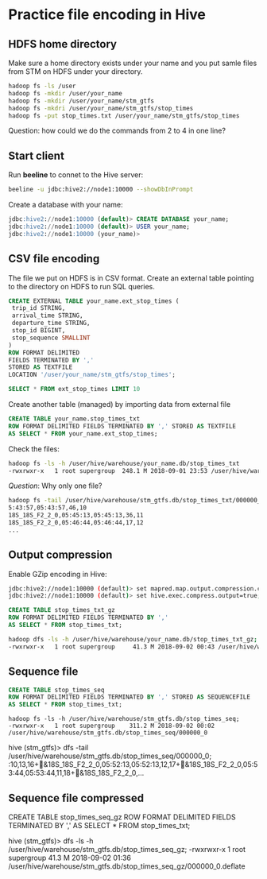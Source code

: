 # Practice file encoding in Hive

## HDFS home directory

Make sure a home directory exists under your name and you put samle files from STM on HDFS under your directory.

```bash
hadoop fs -ls /user
hadoop fs -mkdir /user/your_name
hadoop fs -mkdir /user/your_name/stm_gtfs
hadoop fs -mkdri /user/your_name/stm_gtfs/stop_times
hadoop fs -put stop_times.txt /user/your_name/stm_gtfs/stop_times
```

Question: how could we do the commands from 2 to 4 in one line?


## Start client

Run **beeline** to connet to the Hive server:

```bash
beeline -u jdbc:hive2://node1:10000 --showDbInPrompt
```

Create a database with your name:

```sql
jdbc:hive2://node1:10000 (default)> CREATE DATABASE your_name;
jdbc:hive2://node1:10000 (default)> USER your_name;
jdbc:hive2://node1:10000 (your_name)>
```


## CSV file encoding

The file we put on HDFS is in CSV format. Create an external table pointing to the directory on HDFS to run SQL queries.

```sql
CREATE EXTERNAL TABLE your_name.ext_stop_times (
 trip_id STRING,
 arrival_time STRING,
 departure_time STRING,
 stop_id BIGINT,
 stop_sequence SMALLINT
)
ROW FORMAT DELIMITED
FIELDS TERMINATED BY ','
STORED AS TEXTFILE
LOCATION '/user/your_name/stm_gtfs/stop_times';

SELECT * FROM ext_stop_times LIMIT 10
```

Create another table (managed) by importing data from external file

```sql
CREATE TABLE your_name.stop_times_txt 
ROW FORMAT DELIMITED FIELDS TERMINATED BY ',' STORED AS TEXTFILE
AS SELECT * FROM your_name.ext_stop_times;
```

Check the files:

```bash
hadoop fs -ls -h /user/hive/warehouse/your_name.db/stop_times_txt
-rwxrwxr-x   1 root supergroup  248.1 M 2018-09-01 23:53 /user/hive/warehouse/your_name.db/stop_times_txt/000000_0
```

*Question*: Why only one file?


```bash
hadoop fs -tail /user/hive/warehouse/stm_gtfs.db/stop_times_txt/000000_0;
5:43:57,05:43:57,46,10
18S_18S_F2_2_0,05:45:13,05:45:13,36,11
18S_18S_F2_2_0,05:46:44,05:46:44,17,12
...
```

## Output compression


Enable GZip encoding in Hive:

```bash
jdbc:hive2://node1:10000 (default)> set mapred.map.output.compression.codec=org.apache.hadoop.io.compress.GZipCodec;
jdbc:hive2://node1:10000 (default)> set hive.exec.compress.output=true;
```

```sql
CREATE TABLE stop_times_txt_gz
ROW FORMAT DELIMITED FIELDS TERMINATED BY ',' 
AS SELECT * FROM stop_times_txt;
```

```bash
hadoop dfs -ls -h /user/hive/warehouse/your_name.db/stop_times_txt_gz;
-rwxrwxr-x   1 root supergroup     41.3 M 2018-09-02 00:43 /user/hive/warehouse/your_name.db/stop_times_txt_gz/000000_0.deflate
```

## Sequence file

```sql
CREATE TABLE stop_times_seq
ROW FORMAT DELIMITED FIELDS TERMINATED BY ',' STORED AS SEQUENCEFILE
AS SELECT * FROM stop_times_txt;
```

```
hadoop fs -ls -h /user/hive/warehouse/stm_gtfs.db/stop_times_seq;
-rwxrwxr-x   1 root supergroup    311.2 M 2018-09-02 00:02 /user/hive/warehouse/stm_gtfs.db/stop_times_seq/000000_0
```

hive (stm_gtfs)> dfs -tail /user/hive/warehouse/stm_gtfs.db/stop_times_seq/000000_0;
:10,13,16+&18S_18S_F2_2_0,05:52:13,05:52:13,12,17+&18S_18S_F2_2_0,05:53:44,05:53:44,11,18+&18S_18S_F2_2_0,...

## Sequence file compressed
CREATE TABLE stop_times_seq_gz
ROW FORMAT DELIMITED FIELDS TERMINATED BY ',' 
AS SELECT * FROM stop_times_txt;

hive (stm_gtfs)> dfs -ls -h /user/hive/warehouse/stm_gtfs.db/stop_times_seq_gz;
-rwxrwxr-x   1 root supergroup     41.3 M 2018-09-02 01:36 /user/hive/warehouse/stm_gtfs.db/stop_times_seq_gz/000000_0.deflate

